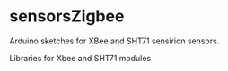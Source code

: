 # sensorsZigbee
Arduino sketches for XBee and SHT71 sensirion sensors.

Libraries for Xbee and SHT71 modules
